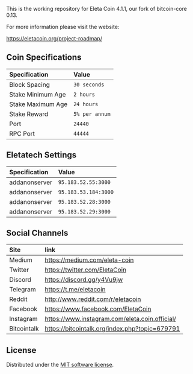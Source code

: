 
This is the working repository for Eleta Coin 4.1.1, our fork of bitcoin-core 0.13.

For more information please visit the website:

https://eletacoin.org/project-roadmap/

## Coin Specifications

| Specification | Value |
|:-----------|:-----------|
| Block Spacing | `30 seconds` |
| Stake Minimum Age | `2 hours` |
| Stake Maximum Age | `24 hours` |
| Stake Reward | `5% per annum` |
| Port | `24440` |
| RPC Port | `44444` |

## Eletatech Settings

| Specification | Value |
|:-----------|:-----------|
| addanonserver | `95.183.52.55:3000` |
| addanonserver | `95.183.53.184:3000` |
| addanonserver | `95.183.52.28:3000` |
| addanonserver | `95.183.52.29:3000` |

## Social Channels

| Site | link |
|:-----------|:-----------|
| Medium | https://medium.com/eleta-coin |
| Twitter | https://twitter.com/EletaCoin |
| Discord | https://discord.gg/y4Vu9jw |
| Telegram | https://t.me/eletacoin |
| Reddit | http://www.reddit.com/r/eletacoin |
| Facebook | https://www.facebook.com/EletaCoin |
| Instagram | https://www.instagram.com/eleta.coin.official/ |
| Bitcointalk | https://bitcointalk.org/index.php?topic=679791 |


License
---------------------
Distributed under the [MIT software license](http://www.opensource.org/licenses/mit-license.php).
